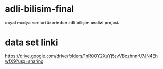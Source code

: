 # adli-bilisim-final
osyal medya verileri üzerinden adli bilişim analizi projesi.
# data set linki
https://drive.google.com/drive/folders/1nRQOY2XuYj5svVBczhnnrU7JN4EhwfX9?usp=sharing
